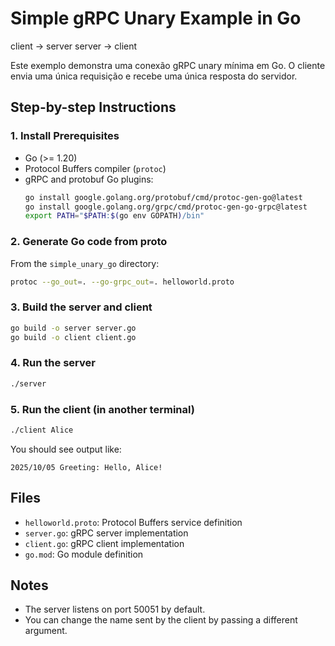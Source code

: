 # Simple gRPC Unary Example in Go

client -> server 
server -> client

Este exemplo demonstra uma conexão gRPC unary mínima em Go. O cliente envia uma única requisição e recebe uma única resposta do servidor.

## Step-by-step Instructions

### 1. Install Prerequisites
- Go (>= 1.20)
- Protocol Buffers compiler (`protoc`)
- gRPC and protobuf Go plugins:
  ```bash
  go install google.golang.org/protobuf/cmd/protoc-gen-go@latest
  go install google.golang.org/grpc/cmd/protoc-gen-go-grpc@latest
  export PATH="$PATH:$(go env GOPATH)/bin"
  ```

### 2. Generate Go code from proto
From the `simple_unary_go` directory:
```bash
protoc --go_out=. --go-grpc_out=. helloworld.proto
```

### 3. Build the server and client
```bash
go build -o server server.go
go build -o client client.go
```

### 4. Run the server
```bash
./server
```

### 5. Run the client (in another terminal)
```bash
./client Alice
```
You should see output like:
```
2025/10/05 Greeting: Hello, Alice!
```

## Files
- `helloworld.proto`: Protocol Buffers service definition
- `server.go`: gRPC server implementation
- `client.go`: gRPC client implementation
- `go.mod`: Go module definition

## Notes
- The server listens on port 50051 by default.
- You can change the name sent by the client by passing a different argument.
